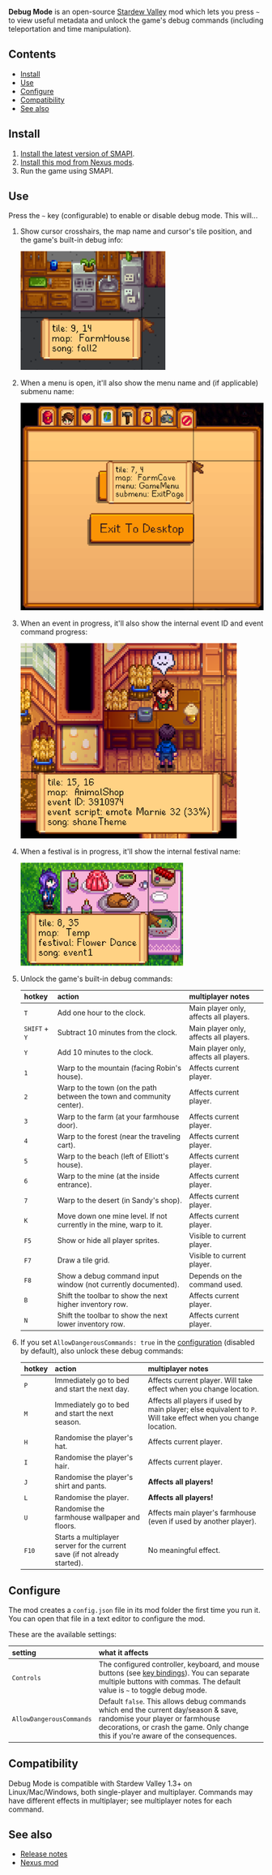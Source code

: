 **Debug Mode** is an open-source [Stardew Valley](http://stardewvalley.net/) mod which lets you
press `~` to view useful metadata and unlock the game's debug commands (including teleportation
and time manipulation).

## Contents
* [Install](#install)
* [Use](#use)
* [Configure](#configure)
* [Compatibility](#compatibility)
* [See also](#see-also)

## Install
1. [Install the latest version of SMAPI](https://smapi.io/).
2. [Install this mod from Nexus mods](http://www.nexusmods.com/stardewvalley/mods/679/).
3. Run the game using SMAPI.

## Use
Press the `~` key (configurable) to enable or disable debug mode. This will...

1. Show cursor crosshairs, the map name and cursor's tile position, and the game's built-in debug info:

   ![screenshot](screenshots/world.png)

2. When a menu is open, it'll also show the menu name and (if applicable) submenu name:

   ![screenshot](screenshots/menu.png)

3. When an event in progress, it'll also show the internal event ID and event command progress:

   ![screenshot](screenshots/event.png)

4. When a festival is in progress, it'll show the internal festival name:

   ![screenshot](screenshots/festival.png)

5. Unlock the game's built-in debug commands:

   hotkey | action | multiplayer notes
   :----- | :----- | -------------------
   `T`    | Add one hour to the clock. | Main player only, affects all players.
   `SHIFT` + `Y` | Subtract 10 minutes from the clock. | Main player only, affects all players.
   `Y`    | Add 10 minutes to the clock. | Main player only, affects all players.
   `1`    | Warp to the mountain (facing Robin's house). | Affects current player.
   `2`    | Warp to the town (on the path between the town and community center). | Affects current player.
   `3`    | Warp to the farm (at your farmhouse door). | Affects current player.
   `4`    | Warp to the forest (near the traveling cart). | Affects current player.
   `5`    | Warp to the beach (left of Elliott's house). | Affects current player.
   `6`    | Warp to the mine (at the inside entrance). | Affects current player.
   `7`    | Warp to the desert (in Sandy's shop). | Affects current player.
   `K`    | Move down one mine level. If not currently in the mine, warp to it. | Affects current player.
   `F5`   | Show or hide all player sprites. | Visible to current player.
   `F7`   | Draw a tile grid. | Visible to current player.
   `F8`   | Show a debug command input window (not currently documented). | Depends on the command used.
   `B`    | Shift the toolbar to show the next higher inventory row. | Affects current player.
   `N`    | Shift the toolbar to show the next lower inventory row. | Affects current player.

6. If you set `AllowDangerousCommands: true` in the [configuration](#configuration) (disabled by
   default), also unlock these debug commands:

   hotkey | action | multiplayer notes
   :----- | :----- | -----------------
   `P`    | Immediately go to bed and start the next day. | Affects current player. Will take effect when you change location.
   `M`    | Immediately go to bed and start the next season. | Affects all players if used by main player; else equivalent to `P`. Will take effect when you change location.
   `H`    | Randomise the player's hat. | Affects current player.
   `I`    | Randomise the player's hair. | Affects current player.
   `J`    | Randomise the player's shirt and pants. | **Affects all players!**
   `L`    | Randomise the player. | **Affects all players!**
   `U`    | Randomise the farmhouse wallpaper and floors. | Affects main player's farmhouse (even if used by another player).
   `F10`  | Starts a multiplayer server for the current save (if not already started). | No meaningful effect.

## Configure
The mod creates a `config.json` file in its mod folder the first time you run it. You can open that
file in a text editor to configure the mod.

These are the available settings:

setting           | what it affects
:---------------- | :------------------
`Controls`        | The configured controller, keyboard, and mouse buttons (see [key bindings](https://stardewvalleywiki.com/Modding:Key_bindings)). You can separate multiple buttons with commas. The default value is `~` to toggle debug mode.
`AllowDangerousCommands` | Default `false`. This allows debug commands which end the current day/season & save, randomise your player or farmhouse decorations, or crash the game. Only change this if you're aware of the consequences.

## Compatibility
Debug Mode is compatible with Stardew Valley 1.3+ on Linux/Mac/Windows, both single-player and
multiplayer. Commands may have different effects in multiplayer; see multiplayer notes for each
command.

## See also
* [Release notes](release-notes.md)
* [Nexus mod](http://www.nexusmods.com/stardewvalley/mods/679)
